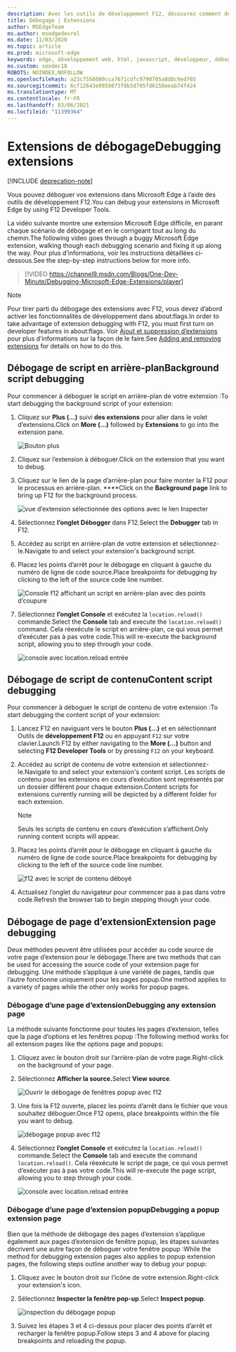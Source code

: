 ```yaml
---
description: Avec les outils de développement F12, découvrez comment déboguer le script d’arrière-plan, les scripts de contenu et les pages d’extension d’une extension.
title: Débogage | Extensions
author: MSEdgeTeam
ms.author: msedgedevrel
ms.date: 11/03/2020
ms.topic: article
ms.prod: microsoft-edge
keywords: edge, développement web, html, javascript, développeur, débogage, débogage
ms.custom: seodec18
ROBOTS: NOINDEX,NOFOLLOW
ms.openlocfilehash: a23c7558080cca7671cdfc9790705a8d8c9ed705
ms.sourcegitcommit: 6cf12643e9959873f8b5d785fd6158eeab74f424
ms.translationtype: MT
ms.contentlocale: fr-FR
ms.lasthandoff: 03/06/2021
ms.locfileid: "11399364"
---
```

# <a name="debugging-extensions"></a><span data-ttu-id="c2180-104">Extensions de débogage</span><span class="sxs-lookup"><span data-stu-id="c2180-104">Debugging extensions</span></span>  

[!INCLUDE [deprecation-note](../includes/deprecation-note.md)]  

<span data-ttu-id="c2180-105">Vous pouvez déboguer vos extensions dans Microsoft Edge à l’aide des outils de développement F12.</span><span class="sxs-lookup"><span data-stu-id="c2180-105">You can debug your extensions in Microsoft Edge by using F12 Developer Tools.</span></span>  

<span data-ttu-id="c2180-106">La vidéo suivante montre une extension Microsoft Edge difficile, en parant chaque scénario de débogage et en le corrigeant tout au long du chemin.</span><span class="sxs-lookup"><span data-stu-id="c2180-106">The following video goes through a buggy Microsoft Edge extension, walking though each debugging scenario and fixing it up along the way.</span></span>  <span data-ttu-id="c2180-107">Pour plus d’informations, voir les instructions détaillées ci-dessous.</span><span class="sxs-lookup"><span data-stu-id="c2180-107">See the step-by-step instructions below for more info.</span></span>  

> [!VIDEO https://channel9.msdn.com/Blogs/One-Dev-Minute/Debugging-Microsoft-Edge-Extensions/player]  

> [!NOTE]
> <span data-ttu-id="c2180-108">Pour tirer parti du débogage des extensions avec F12, vous devez d’abord activer les fonctionnalités de développement dans about:flags.</span><span class="sxs-lookup"><span data-stu-id="c2180-108">In order to take advantage of extension debugging with F12, you must first turn on developer features in about:flags.</span></span>  <span data-ttu-id="c2180-109">Voir [Ajout et suppression d’extensions](./adding-and-removing-extensions.md) pour plus d’informations sur la façon de le faire.</span><span class="sxs-lookup"><span data-stu-id="c2180-109">See [Adding and removing extensions](./adding-and-removing-extensions.md) for details on how to do this.</span></span>  

## <a name="background-script-debugging"></a><span data-ttu-id="c2180-110">Débogage de script en arrière-plan</span><span class="sxs-lookup"><span data-stu-id="c2180-110">Background script debugging</span></span>  

<span data-ttu-id="c2180-111">Pour commencer à déboguer le script en arrière-plan de votre extension :</span><span class="sxs-lookup"><span data-stu-id="c2180-111">To start debugging the background script of your extension:</span></span>  

1.  <span data-ttu-id="c2180-112">Cliquez sur **Plus (...)** suivi **des extensions** pour aller dans le volet d’extensions.</span><span class="sxs-lookup"><span data-stu-id="c2180-112">Click on **More (...)** followed by **Extensions** to go into the extension pane.</span></span>  
    
    ![Bouton plus](../media/morebutton.png)  
    
1.  <span data-ttu-id="c2180-114">Cliquez sur l’extension à déboguer.</span><span class="sxs-lookup"><span data-stu-id="c2180-114">Click on the extension that you want to debug.</span></span>  
1.  <span data-ttu-id="c2180-115">Cliquez sur le lien de la page d’arrière-plan pour faire monter la F12 pour le processus en arrière-plan. \*\*\*\*</span><span class="sxs-lookup"><span data-stu-id="c2180-115">Click on the **Background page** link to bring up F12 for the background process.</span></span>  
    
    ![vue d’extension sélectionnée des options avec le lien Inspecter](../media/debug-inspect.png)  
    
1.  <span data-ttu-id="c2180-117">Sélectionnez **l’onglet Débogger** dans F12.</span><span class="sxs-lookup"><span data-stu-id="c2180-117">Select the **Debugger** tab in F12.</span></span>  
1.  <span data-ttu-id="c2180-118">Accédez au script en arrière-plan de votre extension et sélectionnez-le.</span><span class="sxs-lookup"><span data-stu-id="c2180-118">Navigate to and select your extension's background script.</span></span>  
1.  <span data-ttu-id="c2180-119">Placez les points d’arrêt pour le débogage en cliquant à gauche du numéro de ligne de code source.</span><span class="sxs-lookup"><span data-stu-id="c2180-119">Place breakpoints for debugging by clicking to the left of the source code line number.</span></span>  
    
    ![Console f12 affichant un script en arrière-plan avec des points d’coupure](../media/debug-f12-background.png)  
    
1.  <span data-ttu-id="c2180-121">Sélectionnez **l’onglet Console** et exécutez la `location.reload()` commande.</span><span class="sxs-lookup"><span data-stu-id="c2180-121">Select the **Console** tab and execute the `location.reload()` command.</span></span>  <span data-ttu-id="c2180-122">Cela réexécute le script en arrière-plan, ce qui vous permet d’exécuter pas à pas votre code.</span><span class="sxs-lookup"><span data-stu-id="c2180-122">This will re-execute the background script, allowing you to step through your code.</span></span>  
    
    ![console avec location.reload entrée](../media/debug-f12-background-console.png)  
    
## <a name="content-script-debugging"></a><span data-ttu-id="c2180-124">Débogage de script de contenu</span><span class="sxs-lookup"><span data-stu-id="c2180-124">Content script debugging</span></span>  

<span data-ttu-id="c2180-125">Pour commencer à déboguer le script de contenu de votre extension :</span><span class="sxs-lookup"><span data-stu-id="c2180-125">To start debugging the content script of your extension:</span></span>  

1.  <span data-ttu-id="c2180-126">Lancez F12 en naviguant vers le bouton **Plus (...)** et en sélectionnant Outils de **développement F12** ou en appuyant `F12` sur votre clavier.</span><span class="sxs-lookup"><span data-stu-id="c2180-126">Launch F12 by either navigating to the **More (...)** button and selecting **F12 Developer Tools** or by pressing `F12` on your keyboard.</span></span>  
1.  <span data-ttu-id="c2180-127">Accédez au script de contenu de votre extension et sélectionnez-le.</span><span class="sxs-lookup"><span data-stu-id="c2180-127">Navigate to and select your extension's content script.</span></span>  <span data-ttu-id="c2180-128">Les scripts de contenu pour les extensions en cours d’exécution sont représentés par un dossier différent pour chaque extension.</span><span class="sxs-lookup"><span data-stu-id="c2180-128">Content scripts for extensions currently running will be depicted by a different folder for each extension.</span></span>  
    
    > [!NOTE]
    > <span data-ttu-id="c2180-129">Seuls les scripts de contenu en cours d’exécution s’affichent.</span><span class="sxs-lookup"><span data-stu-id="c2180-129">Only running content scripts will appear.</span></span>  
    
1.  <span data-ttu-id="c2180-130">Placez les points d’arrêt pour le débogage en cliquant à gauche du numéro de ligne de code source.</span><span class="sxs-lookup"><span data-stu-id="c2180-130">Place breakpoints for debugging by clicking to the left of the source code line number.</span></span>  
    
    ![f12 avec le script de contenu déboyé](../media/debug-content-f12.png)  
    
1.  <span data-ttu-id="c2180-132">Actualisez l’onglet du navigateur pour commencer pas à pas dans votre code.</span><span class="sxs-lookup"><span data-stu-id="c2180-132">Refresh the browser tab to begin stepping though your code.</span></span>  
    
## <a name="extension-page-debugging"></a><span data-ttu-id="c2180-133">Débogage de page d’extension</span><span class="sxs-lookup"><span data-stu-id="c2180-133">Extension page debugging</span></span>  

<span data-ttu-id="c2180-134">Deux méthodes peuvent être utilisées pour accéder au code source de votre page d’extension pour le débogage.</span><span class="sxs-lookup"><span data-stu-id="c2180-134">There are two methods that can be used for accessing the source code of your extension page for debugging.</span></span>  <span data-ttu-id="c2180-135">Une méthode s’applique à une variété de pages, tandis que l’autre fonctionne uniquement pour les pages popup.</span><span class="sxs-lookup"><span data-stu-id="c2180-135">One method applies to a variety of pages while the other only works for popup pages.</span></span>  

### <a name="debugging-any-extension-page"></a><span data-ttu-id="c2180-136">Débogage d’une page d’extension</span><span class="sxs-lookup"><span data-stu-id="c2180-136">Debugging any extension page</span></span>  

<span data-ttu-id="c2180-137">La méthode suivante fonctionne pour toutes les pages d’extension, telles que la page d’options et les fenêtres popup :</span><span class="sxs-lookup"><span data-stu-id="c2180-137">The following method works for all extension pages like the options page and popups:</span></span>  

1.  <span data-ttu-id="c2180-138">Cliquez avec le bouton droit sur l’arrière-plan de votre page.</span><span class="sxs-lookup"><span data-stu-id="c2180-138">Right-click on the background of your page.</span></span>  
1.  <span data-ttu-id="c2180-139">Sélectionnez **Afficher la source.**</span><span class="sxs-lookup"><span data-stu-id="c2180-139">Select **View source**.</span></span>  
    
    ![Ouvrir le débogage de fenêtres popup avec f12](../media/debug-popup-select.png)  
    
1.  <span data-ttu-id="c2180-141">Une fois la F12 ouverte, placez les points d’arrêt dans le fichier que vous souhaitez déboguer.</span><span class="sxs-lookup"><span data-stu-id="c2180-141">Once F12 opens, place breakpoints within the file you want to debug.</span></span>  
    
    ![débogage popup avec f12](../media/debug-popup-f12.png)  
    
1.  <span data-ttu-id="c2180-143">Sélectionnez **l’onglet Console** et exécutez la `location.reload()` commande.</span><span class="sxs-lookup"><span data-stu-id="c2180-143">Select the **Console** tab and execute the command `location.reload()`.</span></span>  <span data-ttu-id="c2180-144">Cela réexécute le script de page, ce qui vous permet d’exécuter pas à pas votre code.</span><span class="sxs-lookup"><span data-stu-id="c2180-144">This will re-execute the page script, allowing you to step through your code.</span></span>  
    
    ![console avec location.reload entrée](../media/debug-f12-background-console.png)  
    
### <a name="debugging-a-popup-extension-page"></a><span data-ttu-id="c2180-146">Débogage d’une page d’extension popup</span><span class="sxs-lookup"><span data-stu-id="c2180-146">Debugging a popup extension page</span></span>  

<span data-ttu-id="c2180-147">Bien que la méthode de débogage des pages d’extension s’applique également aux pages d’extension de fenêtre popup, les étapes suivantes décrivent une autre façon de déboguer votre fenêtre popup :</span><span class="sxs-lookup"><span data-stu-id="c2180-147">While the method for debugging extension pages also applies to popup extension pages, the following steps outline another way to debug your popup:</span></span>  

1.  <span data-ttu-id="c2180-148">Cliquez avec le bouton droit sur l’icône de votre extension.</span><span class="sxs-lookup"><span data-stu-id="c2180-148">Right-click your extension's icon.</span></span>  
1.  <span data-ttu-id="c2180-149">Sélectionnez **Inspecter la fenêtre pop-up**.</span><span class="sxs-lookup"><span data-stu-id="c2180-149">Select **Inspect popup**.</span></span>  
    
    ![inspection du débogage popup](../media/debug-popup-inspect.png)  
    
1.  <span data-ttu-id="c2180-151">Suivez les étapes 3 et 4 ci-dessus pour placer des points d’arrêt et recharger la fenêtre popup.</span><span class="sxs-lookup"><span data-stu-id="c2180-151">Follow steps 3 and 4 above for placing breakpoints and reloading the popup.</span></span>  
    